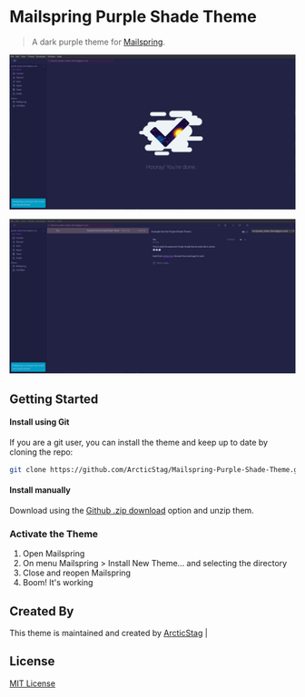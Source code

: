 # Mailspring Purple Shade Theme

> A dark purple theme for [Mailspring](https://github.com/Foundry376/Mailspring).

![Screenshot](./screenshot/Purple_Shade_Mailspring_Theme_001.png)

![Screenshot](./screenshot/Purple_Shade_Mailspring_Theme_002.png)

## Getting Started

#### Install using Git 
If you are a git user, you can install the theme and keep up to date by cloning the repo:
   ```sh
   git clone https://github.com/ArcticStag/Mailspring-Purple-Shade-Theme.git
   ```

#### Install manually
Download using the [Github .zip download](https://github.com/ArcticStag/Mailspring-Purple-Shade-Theme/archive/refs/heads/master.zip) option and unzip them. 

### Activate the Theme
1. Open Mailspring
2. On menu Mailspring > Install New Theme... and selecting the directory
3. Close and reopen Mailspring
4. Boom! It's working

## Created By

This theme is maintained and created by
[ArcticStag](https://github.com/arcticstag) |

## License

[MIT License](./LICENSE)
